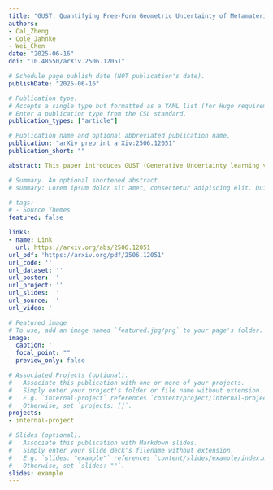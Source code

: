 ```yaml
---
title: "GUST: Quantifying Free-Form Geometric Uncertainty of Metamaterials Using Small Data"
authors:
- Cal_Zheng
- Cole_Jahnke
- Wei_Chen
date: "2025-06-16"
doi: "10.48550/arXiv.2506.12051"

# Schedule page publish date (NOT publication's date).
publishDate: "2025-06-16"

# Publication type.
# Accepts a single type but formatted as a YAML list (for Hugo requirements).
# Enter a publication type from the CSL standard.
publication_types: ["article"]

# Publication name and optional abbreviated publication name.
publication: "arXiv preprint arXiv:2506.12051"
publication_short: ""

abstract: This paper introduces GUST (Generative Uncertainty learning via Self-supervised pretraining and Transfer learning), a framework for quantifying free-form geometric uncertainties inherent in the manufacturing of metamaterials. GUST leverages the representational power of deep generative models to learn a high-dimensional conditional distribution of as-fabricated unit cell geometries given nominal designs, thereby enabling uncertainty quantification. To address the scarcity of real-world manufacturing data, GUST employs a two-stage learning process. First, it leverages self-supervised pretraining on a large-scale synthetic dataset to capture the structure variability inherent in metamaterial geometries and an approximated distribution of as-fabricated geometries given nominal designs. Subsequently, GUST employs transfer learning by fine-tuning the pretrained model on limited real-world manufacturing data, allowing it to adapt to specific manufacturing processes and nominal designs. With only 960 unit cells additively manufactured in only two passes, GUST can capture the variability in geometry and effective material properties. In contrast, directly training a generative model on the same amount of real-world data proves insufficient, as demonstrated through both qualitative and quantitative comparisons. This scalable and cost-effective approach significantly reduces data requirements while maintaining the effectiveness in learning complex, real-world geometric uncertainties, offering an affordable method for free-form geometric uncertainty quantification in the manufacturing of metamaterials. The capabilities of GUST hold significant promise for high-precision industries such as aerospace and biomedical engineering, where understanding and mitigating manufacturing uncertainties are critical.

# Summary. An optional shortened abstract.
# summary: Lorem ipsum dolor sit amet, consectetur adipiscing elit. Duis posuere tellus ac convallis placerat. Proin tincidunt magna sed ex sollicitudin condimentum.

# tags:
# - Source Themes
featured: false

links:
- name: Link
  url: https://arxiv.org/abs/2506.12051
url_pdf: 'https://arxiv.org/pdf/2506.12051'
url_code: ''
url_dataset: ''
url_poster: ''
url_project: ''
url_slides: ''
url_source: ''
url_video: ''

# Featured image
# To use, add an image named `featured.jpg/png` to your page's folder. 
image:
  caption: ''
  focal_point: ""
  preview_only: false

# Associated Projects (optional).
#   Associate this publication with one or more of your projects.
#   Simply enter your project's folder or file name without extension.
#   E.g. `internal-project` references `content/project/internal-project/index.md`.
#   Otherwise, set `projects: []`.
projects:
- internal-project

# Slides (optional).
#   Associate this publication with Markdown slides.
#   Simply enter your slide deck's filename without extension.
#   E.g. `slides: "example"` references `content/slides/example/index.md`.
#   Otherwise, set `slides: ""`.
slides: example
---
```


